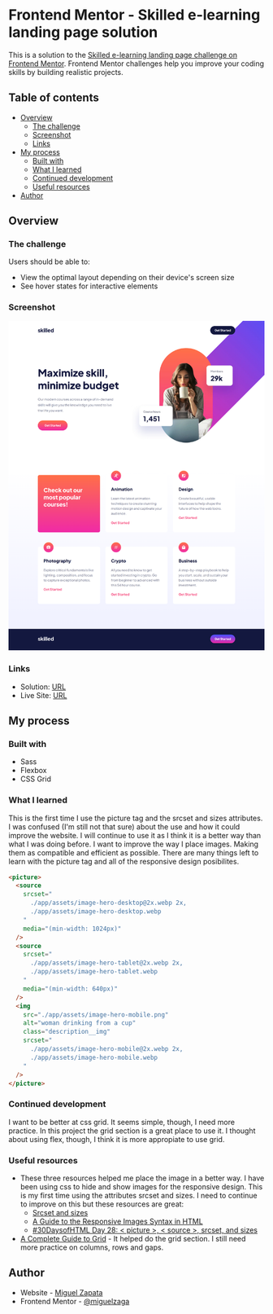 # Frontend Mentor - Skilled e-learning landing page solution

This is a solution to the [Skilled e-learning landing page challenge on Frontend Mentor](https://www.frontendmentor.io/challenges/skilled-elearning-landing-page-S1ObDrZ8q). Frontend Mentor challenges help you improve your coding skills by building realistic projects.

## Table of contents

- [Overview](#overview)
  - [The challenge](#the-challenge)
  - [Screenshot](#screenshot)
  - [Links](#links)
- [My process](#my-process)
  - [Built with](#built-with)
  - [What I learned](#what-i-learned)
  - [Continued development](#continued-development)
  - [Useful resources](#useful-resources)
- [Author](#author)


## Overview

### The challenge

Users should be able to:

- View the optimal layout depending on their device's screen size
- See hover states for interactive elements

### Screenshot

![](./screenshot.png)

### Links

- Solution: [URL](https://www.frontendmentor.io/solutions/skilled-elearning-landing-page-using-sass-css-grid-and-flexbox-D160R0xWe5)
- Live Site: [URL](https://miguelzaga.github.io/skilled-elearning-landing-page/)

## My process

### Built with

- Sass
- Flexbox
- CSS Grid

### What I learned

This is the first time I use the picture tag and the srcset and sizes attributes. I was confused (I'm still not that sure) about the use and how it could improve the website. I will continue to use it as I think it is a better way than what I was doing before.  I want to improve the way I place images. Making them as compatible and efficient as possible. There are many things left to learn with the picture tag and all of the responsive design posibilites.

```html
<picture>
  <source
    srcset="
      ./app/assets/image-hero-desktop@2x.webp 2x,
      ./app/assets/image-hero-desktop.webp
    "
    media="(min-width: 1024px)"
  />
  <source
    srcset="
      ./app/assets/image-hero-tablet@2x.webp 2x,
      ./app/assets/image-hero-tablet.webp
    "
    media="(min-width: 640px)"
  />
  <img
    src="./app/assets/image-hero-mobile.png"
    alt="woman drinking from a cup"
    class="description__img"
    srcset="
      ./app/assets/image-hero-mobile@2x.webp 2x,
      ./app/assets/image-hero-mobile.webp
    "
  />
</picture>
```

### Continued development

I want to be better at css grid. It seems simple, though, I need more practice. In this project the grid section is a great place to use it. I thought about using flex, though, I think it is more appropiate to use grid.

### Useful resources

- These three resources helped me place the image in a better way. I have been using css to hide and show images for the responsive design. This is my first time using the attributes srcset and sizes. I need to continue to improve on this but these resources are great:
  - [Srcset and sizes](https://ericportis.com/posts/2014/srcset-sizes)
  - [A Guide to the Responsive Images Syntax in HTML](https://css-tricks.com/a-guide-to-the-responsive-images-syntax-in-html)
  - [#30DaysofHTML Day 28: < picture >, < source >, srcset, and sizes](https://jen4web.substack.com/p/picture?s=r)
- [A Complete Guide to Grid](https://css-tricks.com/snippets/css/complete-guide-grid) - It helped do the grid section. I still need more practice on columns, rows and gaps.

## Author

- Website - [Miguel Zapata](https://miguezaga.online/)
- Frontend Mentor - [@miguelzaga](https://www.frontendmentor.io/profile/miguelzaga)
